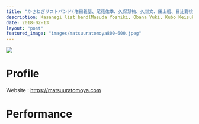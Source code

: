 ```yaml
---
title: "かさねぎリストバンド(増田義基、尾花佑季、久保慧祐、久世文、田上碧、日比野桃子)"
description: Kasanegi list band(Masuda Yoshiki, Obana Yuki, Kubo Keisuke, Kuze Aya, Tagami Aoi, Hibino Momoko)
date: 2018-02-13
layout: "post"
featured_image: "images/matsuuratomoya800-600.jpeg"
---
```


![](/images/matsuuratomoya800-600.jpeg)

# Profile

Website : <https://matsuuratomoya.com>

# Performance

